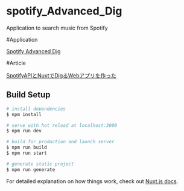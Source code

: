 # spotify_Advanced_Dig

Application to search music from Spotify

#Application

[Spotify Advanced Dig](https://spotify-dig.herokuapp.com/app)

#Article

[SpotifyAPIとNuxtでDigるWebアプリを作った](https://qiita.com/ToYeah0102/items/72f8fc8be5a9e8a2fb99)

## Build Setup

```bash
# install dependencies
$ npm install

# serve with hot reload at localhost:3000
$ npm run dev

# build for production and launch server
$ npm run build
$ npm run start

# generate static project
$ npm run generate
```

For detailed explanation on how things work, check out [Nuxt.js docs](https://nuxtjs.org).
